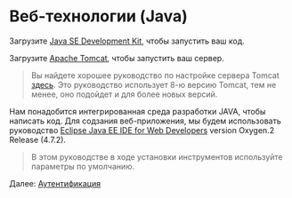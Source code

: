 # Веб-технологии (Java)

Загрузите [Java SE Development Kit](http://www.oracle.com/technetwork/java/javase/downloads/jdk8-downloads-2133151.html), чтобы запустить ваш код. 

Загрузите [Apache Tomcat](https://tomcat.apache.org/download-90.cgi), чтобы запустить ваш сервер. 

> Вы найдете хорошее руководство по настройке сервера Tomcat [здесь](https://crunchify.com/step-by-step-guide-to-setup-and-install-apache-tomcat-server-in-eclipse-development-environment-ide/). Это руководство использует 8-ю версию Tomcat, тем не менее, оно подойдет и для более новых версий. 

Нам понадобится интегрированная среда разработки JAVA, чтобы написать код. Для содзания веб-приложения, мы будем использовать руководство [Eclipse Java EE IDE for Web Developers](http://www.eclipse.org/downloads/packages/eclipse-ide-java-ee-developers/oxygen3) version Oxygen.2 Release (4.7.2). 

> В этом руководстве в ходе установки инструментов используйте параметры по умолчанию.

Далее: [Аутентификация](oauth/)
